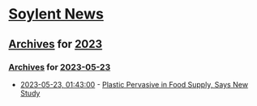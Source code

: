 # [Soylent News](../../../README.md)

## [Archives](../../index.md) for [2023](../index.md)

### [Archives](../../index.md) for [2023-05-23](index.md)

* [2023-05-23, 01:43:00](https://soylentnews.org/article.pl?sid=23/05/22/0357215&from=rss) - [Plastic Pervasive in Food Supply, Says New Study](https://soylentnews.org/article.pl?sid=23/05/22/0357215&from=rss)
